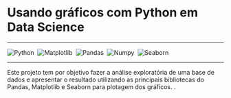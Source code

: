 # Usando gráficos com Python em Data Science

---
![Python](https://img.shields.io/badge/Python-094782?style=for-the-badge&logo=python&logoColor=white)&nbsp;
![Matplotlib](https://img.shields.io/badge/Matplotlib-002050?style=for-the-badge&logo=matplotlib&logoColor=white)&nbsp;
![Pandas](https://img.shields.io/badge/Pandas-gray?style=for-the-badge&logo=pandas&logoColor=white)&nbsp;
![Numpy](https://img.shields.io/badge/Numpy-276DC3?style=for-the-badge&logo=numpy&logoColor=white)&nbsp;
![Seaborn](https://img.shields.io/badge/Seaborn-black?style=for-the-badge&logo=seaborn&logoColor=white)&nbsp;

---
<p>
Este projeto tem por objetivo fazer a análise exploratória de uma base de dados e apresentar o resultado utilizando as 
principais bibliotecas do Pandas, Matplotlib e Seaborn para plotagem dos gráficos. .</p>
<p>